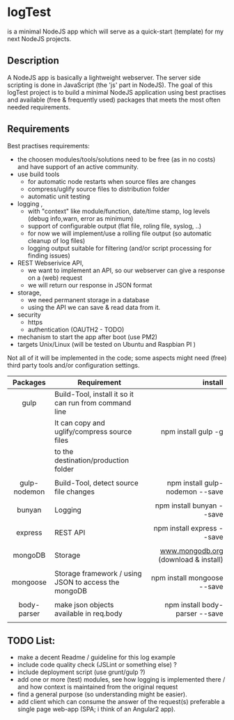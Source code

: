 # logTest
is a minimal NodeJS app which will serve as a quick-start (template) for my next NodeJS projects.

## Description 
A NodeJS app is basically a lightweight webserver. The server side scripting is done in JavaScript (the 'js' part in NodeJS).
The goal of this logTest project is to build a minimal NodeJS application using best practises and available (free & frequently used) packages that meets the most often needed requirements.


## Requirements
Best practises requirements:
- the choosen modules/tools/solutions need to be free (as in no costs) and have support of an active community.
- use build tools 
  - for automatic node restarts when source files are changes
  - compress/uglify source files to distribution folder
  - automatic unit testing
- logging , 
  - with "context" like module/function, date/time stamp, log levels (debug info,warn, error as minimum)
  - support of configurable output (flat file, roling file, syslog, ..)
  - for now we will implement/use a rolling file output (so automatic cleanup of log files)
  - logging output suitable for filtering (and/or script processing for finding issues)
- REST Webserivice API,
  - we want to implement an API, so our webserver can give a response on a (web) request
  - we will return our response in JSON format
- storage,
  - we need permanent storage in a database
  - using the API we can save & read data from it.
- security
  - https
  - authentication (OAUTH2 - TODO)
- mechanism to start the app after boot (use PM2)
- targets Unix/Linux (will be tested on Ubuntu and Raspbian PI )


Not all of it will be implemented in the code; some aspects might need (free) third party tools and/or configuration settings.


| Packages        | Requirement           | install        |
|:---------------:| --------------------- | --------------:|
| gulp | Build-Tool, install it so it can run from command line |  |
|  | It can copy and uglify/compress source files | npm install gulp -g |
|  | to the destination/production folder |  |
|  | |  |
| gulp-nodemon | Build-Tool, detect source file changes | npm install gulp-nodemon --save |
|  | |  |
| bunyan | Logging | npm install bunyan --save |
|  | |  |
| express | REST API | npm install express --save |
|  | |  |
| mongoDB | Storage | www.mongodb.org (download & install) |
|  | |  |
| mongoose | Storage framework / using JSON to access the mongoDB | npm install mongoose --save |
|  | |  |
| body-parser | make json objects available in req.body | npm install body-parser --save |
|  | |  |



 
## TODO List:
- make a decent Readme / guideline for this log example
- include code quality check (JSLint or something else) ?
- include deployment script (use grunt/gulp ?)
- add one or more (test) modules, see how logging is implemented there / and how context is maintained from the original request
- find a general purpose (so understanding might be easier).
- add client which can consume the answer of the request(s) preferable a single page web-app (SPA; i think of an Angular2 app).






